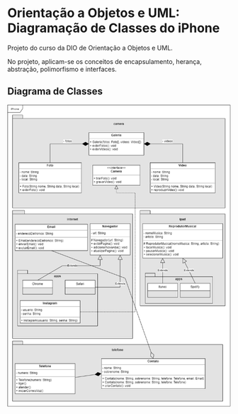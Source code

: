 # Orientação a Objetos e UML: Diagramação de Classes do iPhone

Projeto do curso da DIO de Orientação a Objetos e UML.

No projeto, aplicam-se os conceitos de encapsulamento, herança, abstração, polimorfismo e interfaces.

## Diagrama de Classes

![Diagrama de Classes iPhone](diagramaUML.drawio.png)